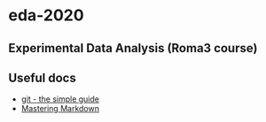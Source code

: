 # eda-2020
## Experimental Data Analysis (Roma3 course)

## Useful docs
* [git - the simple guide](https://rogerdudler.github.io/git-guide/)
* [Mastering Markdown](https://guides.github.com/features/mastering-markdown/)

